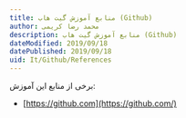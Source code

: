 ```yaml
---
title: منابع آموزش گیت هاب (Github)  
author: محمد رضا کریمی  
description: منابع آموزش گیت هاب (Github)  
dateModified: 2019/09/18   
datePublished: 2019/09/18  
uid: It/Github/References  
---
```


برخی از منابع این آموزش:

* [https://github.com](https://github.com/)
